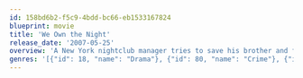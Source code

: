 ```yaml
---
id: 158bd6b2-f5c9-4bdd-bc66-eb1533167824
blueprint: movie
title: 'We Own the Night'
release_date: '2007-05-25'
overview: 'A New York nightclub manager tries to save his brother and father from Russian mafia hitmen.'
genres: '[{"id": 18, "name": "Drama"}, {"id": 80, "name": "Crime"}, {"id": 53, "name": "Thriller"}]'
---
```

